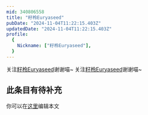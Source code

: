 ```yaml
---
mid: 340806558
title: "籽柃Euryaseed"
pubDate: "2024-11-04T11:22:15.403Z"
updatedDate: "2024-11-04T11:22:15.403Z"
profile:
  {
    Nickname: ["籽柃Euryaseed"],
  }
---
```


关注[籽柃Euryaseed](https://space.bilibili.com/340806558)谢谢喵~ 关注[籽柃Euryaseed](https://space.bilibili.com/340806558)谢谢喵~

## 此条目有待补充
你可以在[这里](https://github.com/Yuhanawa/VTuber.ICU-Content/edit/master/v/籽柃Euryaseed/index.md)编辑本文
